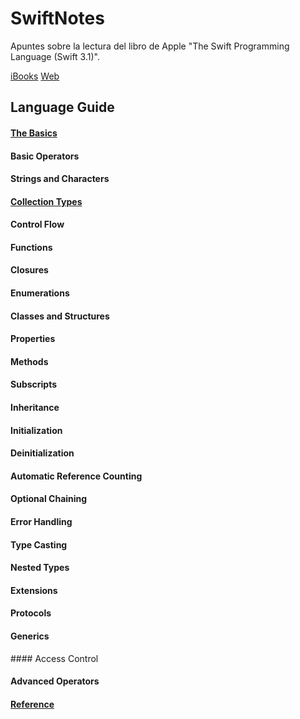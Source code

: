 # SwiftNotes

Apuntes sobre la lectura del libro de Apple "The Swift Programming Language (Swift 3.1)".

[iBooks](https://itun.es/es/jEUH0.l)
[Web](https://developer.apple.com/library/content/documentation/Swift/Conceptual/Swift_Programming_Language/BasicOperators.html#//apple_ref/doc/uid/TP40014097-CH6-ID60)

## Language Guide
#### [The Basics](basics.md)
#### Basic Operators
#### Strings and Characters
#### [Collection Types](collectionTypes.md)
#### Control Flow
#### Functions
#### Closures
#### Enumerations
#### Classes and Structures
#### Properties
#### Methods
#### Subscripts
#### Inheritance
#### Initialization
#### Deinitialization
#### Automatic Reference Counting
#### Optional Chaining
#### Error Handling
#### Type Casting
#### Nested Types
#### Extensions
#### Protocols
#### Generics
#### Access Control
#### Advanced Operators




#### [Reference](reference.md)
